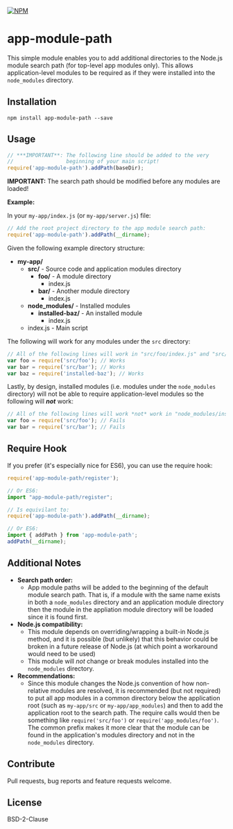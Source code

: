 [![NPM](https://nodei.co/npm/app-module-path.png?downloads=true)](https://nodei.co/npm/app-module-path/)

app-module-path
=====================

This simple module enables you to add additional directories to the Node.js module search path (for top-level app modules only). This allows application-level modules to be required as if they were installed into the `node_modules` directory.

## Installation

`npm install app-module-path --save`

## Usage
```javascript
// ***IMPORTANT**: The following line should be added to the very
//                 beginning of your main script!
require('app-module-path').addPath(baseDir);
```

__IMPORTANT:__
The search path should be modified before any modules are loaded!

__Example:__

In your `my-app/index.js` (or `my-app/server.js`) file:
```javascript
// Add the root project directory to the app module search path:
require('app-module-path').addPath(__dirname);
```

Given the following example directory structure:

- **my-app/**
    - **src/** - Source code and application modules directory
        - **foo/** - A module directory
            - index.js
        - **bar/** - Another module directory
            - index.js
    - **node_modules/** - Installed modules
        - **installed-baz/** - An installed module
            - index.js
    - index.js - Main script

The following will work for any modules under the `src` directory:
```javascript
// All of the following lines will work in "src/foo/index.js" and "src/bar/index.js":
var foo = require('src/foo'); // Works
var bar = require('src/bar'); // Works
var baz = require('installed-baz'); // Works
```

Lastly, by design, installed modules (i.e. modules under the `node_modules` directory) will not be able to require application-level modules so the following will ___not___ work:

```javascript
// All of the following lines will work *not* work in "node_modules/installed-baz/index.js"!
var foo = require('src/foo'); // Fails
var bar = require('src/bar'); // Fails
```

## Require Hook
If you prefer (it's especially nice for ES6), you can use the require hook:

```javascript
require('app-module-path/register');

// Or ES6:
import "app-module-path/register";

// Is equivilant to:
require('app-module-path').addPath(__dirname);

// Or ES6:
import { addPath } from 'app-module-path';
addPath(__dirname);
```

## Additional Notes

* __Search path order:__
    * App module paths will be added to the beginning of the default module search path. That is, if a module with the same name exists in both a `node_modules` directory and an application module directory then the module in the appliation module directory will be loaded since it is found first.
* __Node.js compatibility:__
    * This module depends on overriding/wrapping a built-in Node.js method, and it is possible (but unlikely) that this behavior could be broken in a future release of Node.js (at which point a workaround would need to be used)
    * This module will _not_ change or break modules installed into the `node_modules` directory.
* __Recommendations:__
    * Since this module changes the Node.js convention of how non-relative modules are resolved, it is recommended (but not required) to put all app modules in a common directory below the application root (such as `my-app/src` or `my-app/app_modules`) and then to add the application root to the search path. The require calls would then be something like `require('src/foo')` or `require('app_modules/foo')`. The common prefix makes it more clear that the module can be found in the application's modules directory and not in the `node_modules` directory.


## Contribute
Pull requests, bug reports and feature requests welcome.

## License

BSD-2-Clause

